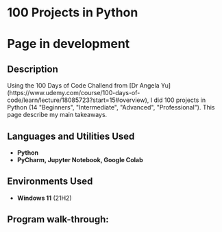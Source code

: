 <h1>100 Projects in Python</h1>

<!-- ### [YouTube Demonstration](https://youtu.be/7eJexJVCqJo) -->
# Page in development

<h2>Description</h2>
Using the 100 Days of Code Challend from [Dr Angela Yu] (https://www.udemy.com/course/100-days-of-code/learn/lecture/18085723?start=15#overview), I did 100 projects in Python (14 "Beginners", "Intermediate", "Advanced", "Professional"). This page describe my main takeaways.  
<br />

<!-- you can go to https://imgur.com/ to upload your images and have a link here--->

<h2>Languages and Utilities Used</h2>

- <b>Python</b>
- <b>PyCharm, Jupyter Notebook, Google Colab</b>

<h2>Environments Used </h2>

- <b>Windows 11</b> (21H2)

<h2>Program walk-through:</h2>

<!--
<p align="center">
Launch the utility: <br/>
<img src="https://i.imgur.com/62TgaWL.png" height="80%" width="80%" alt="Disk Sanitization Steps"/>
<br />
<br />
Select the disk:  <br/>
<img src="https://i.imgur.com/tcTyMUE.png" height="80%" width="80%" alt="Disk Sanitization Steps"/>
<br />
<br />
Enter the number of passes: <br/>
<img src="https://i.imgur.com/nCIbXbg.png" height="80%" width="80%" alt="Disk Sanitization Steps"/>
<br />
<br />
Confirm your selection:  <br/>
<img src="https://i.imgur.com/cdFHBiU.png" height="80%" width="80%" alt="Disk Sanitization Steps"/>
<br />
<br />
Wait for process to complete (may take some time):  <br/>
<img src="https://i.imgur.com/JL945Ga.png" height="80%" width="80%" alt="Disk Sanitization Steps"/>
<br />
<br />
Sanitization complete:  <br/>
<img src="https://i.imgur.com/K71yaM2.png" height="80%" width="80%" alt="Disk Sanitization Steps"/>
<br />
<br />
Observe the wiped disk:  <br/>
<img src="https://i.imgur.com/AeZkvFQ.png" height="80%" width="80%" alt="Disk Sanitization Steps"/>
</p>


--!>

<!--
 ```diff
- text in red
+ text in green
! text in orange
# text in gray
@@ text in purple (and bold)@@
```
--!>
